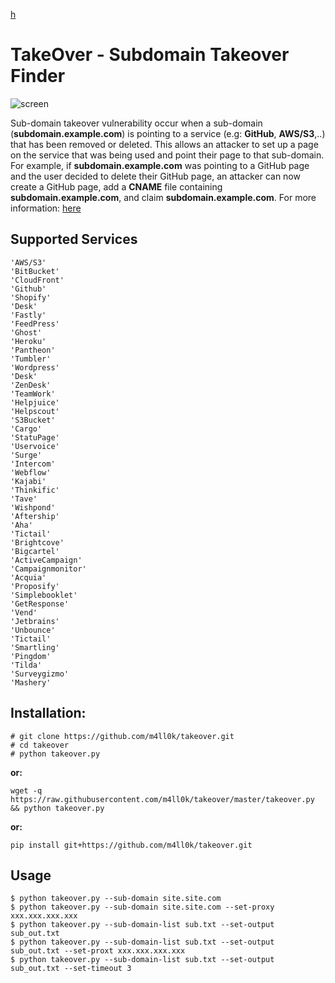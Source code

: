 [h](http://www.google.com%E5%98%8A%E5%98%8DSet-cookie:%20test=1)

# TakeOver - Subdomain Takeover Finder

![screen](https://raw.githubusercontent.com/m4ll0k/takeover/master/screen.png)

Sub-domain takeover vulnerability occur when a sub-domain (__subdomain.example.com__) is pointing to a service (e.g: __GitHub__, __AWS/S3__,..) that has been removed or deleted. This allows an attacker to set up a page on the service that was being used and point their page to that sub-domain. For example, if __subdomain.example.com__ was pointing to a GitHub page and the user decided to delete their GitHub page, an attacker can now create a GitHub page, add a __CNAME__ file containing __subdomain.example.com__, and claim __subdomain.example.com__. For more information: [here](https://labs.detectify.com/2014/10/21/hostile-subdomain-takeover-using-herokugithubdesk-more/)

## Supported Services
```
'AWS/S3'         		
'BitBucket'      		
'CloudFront'     		
'Github'         		
'Shopify'        		
'Desk'           		
'Fastly'         		
'FeedPress'      		
'Ghost'          		
'Heroku'         		
'Pantheon'       		
'Tumbler'        		
'Wordpress'      		
'Desk'           		
'ZenDesk'        		
'TeamWork'       		
'Helpjuice'      		
'Helpscout'      		
'S3Bucket'       		
'Cargo'          		
'StatuPage'      		
'Uservoice'      		
'Surge'          		
'Intercom'       		
'Webflow'        		
'Kajabi'         		
'Thinkific'      		
'Tave'           		
'Wishpond'       		
'Aftership'      		
'Aha'            		
'Tictail'        		
'Brightcove'     		
'Bigcartel'      		
'ActiveCampaign' 		
'Campaignmonitor'		
'Acquia'         		
'Proposify'      		
'Simplebooklet'  		
'GetResponse'    		
'Vend'           		
'Jetbrains'      		
'Unbounce'       		
'Tictail'        		
'Smartling'      		
'Pingdom'        		
'Tilda'          		
'Surveygizmo'    		
'Mashery'        	
```
## Installation:

```
# git clone https://github.com/m4ll0k/takeover.git
# cd takeover
# python takeover.py
```
__or:__

```
wget -q https://raw.githubusercontent.com/m4ll0k/takeover/master/takeover.py && python takeover.py
```
__or:__

```
pip install git+https://github.com/m4ll0k/takeover.git
```

## Usage

```
$ python takeover.py --sub-domain site.site.com
$ python takeover.py --sub-domain site.site.com --set-proxy xxx.xxx.xxx.xxx
$ python takeover.py --sub-domain-list sub.txt --set-output sub_out.txt
$ python takeover.py --sub-domain-list sub.txt --set-output sub_out.txt --set-proxt xxx.xxx.xxx.xxx
$ python takeover.py --sub-domain-list sub.txt --set-output sub_out.txt --set-timeout 3
```
